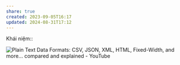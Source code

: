 ```yaml
---
share: true
created: 2023-09-05T16:17
updated: 2024-08-31T17:12
---
```

Khái niệm:: 

![Plain Text Data Formats: CSV, JSON, XML, HTML, Fixed-Width, and more... compared and explained - YouTube](https://youtu.be/6caucCsePqs?si=coTpJ7unQaKEql5L)
